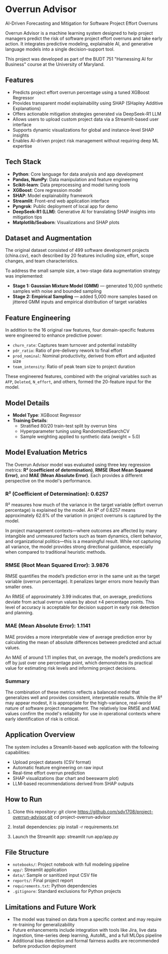 # Overrun Advisor

AI-Driven Forecasting and Mitigation for Software Project Effort Overruns

Overrun Advisor is a machine learning system designed to help project managers predict the risk of software project effort overruns and take early action. It integrates predictive modeling, explainable AI, and generative language models into a single decision-support tool.

This project was developed as part of the BUDT 751 "Harnessing AI for Business" course at the University of Maryland.

## Features

- Predicts project effort overrun percentage using a tuned XGBoost Regressor
- Provides transparent model explainability using SHAP (SHapley Additive Explanations)
- Offers actionable mitigation strategies generated via DeepSeek-R1 LLM
- Allows users to upload custom project data via a Streamlit-based user interface
- Supports dynamic visualizations for global and instance-level SHAP insights
- Enables AI-driven project risk management without requiring deep ML expertise

## Tech Stack

- **Python**: Core language for data analysis and app development
- **Pandas, NumPy**: Data manipulation and feature engineering
- **Scikit-learn**: Data preprocessing and model tuning tools
- **XGBoost**: Core regression model
- **SHAP**: Model explainability framework
- **Streamlit**: Front-end web application interface
- **Pyngrok**: Public deployment of local app for demo
- **DeepSeek-R1 (LLM)**: Generative AI for translating SHAP insights into mitigation tips
- **Matplotlib/Seaborn**: Visualizations and SHAP plots

## Dataset and Augmentation

The original dataset consisted of 499 software development projects (china.csv), each described by 20 features including size, effort, scope changes, and team characteristics.

To address the small sample size, a two-stage data augmentation strategy was implemented:

- **Stage 1: Gaussian Mixture Model (GMM)** — generated 10,000 synthetic samples with noise and bounded sampling
- **Stage 2: Empirical Sampling** — added 5,000 more samples based on jittered GMM inputs and empirical distribution of target variables

## Feature Engineering

In addition to the 16 original raw features, four domain-specific features were engineered to enhance predictive power:

- `churn_rate`: Captures team turnover and potential instability
- `pdr_ratio`: Ratio of pre-delivery rework to final effort
- `prod_nominal`: Nominal productivity, derived from effort and adjusted size
- `team_intensity`: Ratio of peak team size to project duration

These engineered features, combined with the original variables such as `AFP`, `Deleted`, `N_effort`, and others, formed the 20-feature input for the model.

## Model Details

- **Model Type**: XGBoost Regressor
- **Training Details**:
  - Stratified 80/20 train-test split by overrun bins
  - Hyperparameter tuning using RandomizedSearchCV
  - Sample weighting applied to synthetic data (weight = 5.0)

## Model Evaluation Metrics

The Overrun Advisor model was evaluated using three key regression metrics: **R² (coefficient of determination)**, **RMSE (Root Mean Squared Error)**, and **MAE (Mean Absolute Error)**. Each provides a different perspective on the model's performance.

### R² (Coefficient of Determination): 0.6257

R² measures how much of the variance in the target variable (effort overrun percentage) is explained by the model. An R² of 0.6257 means approximately 62.6% of the variation in project overruns is captured by the model.

In project management contexts—where outcomes are affected by many intangible and unmeasured factors such as team dynamics, client behavior, and organizational politics—this is a meaningful result. While not capturing all variance, the model provides strong directional guidance, especially when compared to traditional heuristic methods.

### RMSE (Root Mean Squared Error): 3.9876

RMSE quantifies the model’s prediction error in the same unit as the target variable (overrun percentage). It penalizes larger errors more heavily than smaller ones.

An RMSE of approximately 3.99 indicates that, on average, predictions deviate from actual overrun values by about ±4 percentage points. This level of accuracy is acceptable for decision support in early risk detection and planning.

### MAE (Mean Absolute Error): 1.1141

MAE provides a more interpretable view of average prediction error by calculating the mean of absolute differences between predicted and actual values.

An MAE of around 1.11 implies that, on average, the model’s predictions are off by just over one percentage point, which demonstrates its practical value for estimating risk levels and informing project decisions.

### Summary

The combination of these metrics reflects a balanced model that generalizes well and provides consistent, interpretable results. While the R² may appear modest, it is appropriate for the high-variance, real-world nature of software project management. The relatively low RMSE and MAE values confirm the model's reliability for use in operational contexts where early identification of risk is critical.


## Application Overview

The system includes a Streamlit-based web application with the following capabilities:

- Upload project datasets (CSV format)
- Automatic feature engineering on raw input
- Real-time effort overrun prediction
- SHAP visualizations (bar chart and beeswarm plot)
- LLM-based recommendations derived from SHAP outputs

## How to Run

1. Clone this repository:
git clone https://github.com/sdv1708/project-overrun-advisor.git
cd project-overrun-advisor

2. Install dependencies:
pip install -r requirements.txt

3. Launch the Streamlit app:
streamlit run app/app.py

## File Structure

- `notebooks/`: Project notebook with full modeling pipeline
- `app/`: Streamlit application
- `data/`: Sample or sanitized input CSV file
- `reports/`: Final project report
- `requirements.txt`: Python dependencies
- `.gitignore`: Standard exclusions for Python projects

## Limitations and Future Work

- The model was trained on data from a specific context and may require re-training for generalizability
- Future enhancements include integration with tools like Jira, live data ingestion, time-series deep learning, AutoML, and a full MLOps pipeline
- Additional bias detection and formal fairness audits are recommended before production deployment

